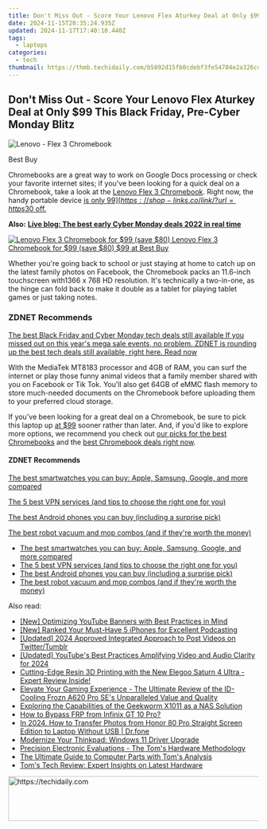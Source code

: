 ```yaml
---
title: Don't Miss Out - Score Your Lenovo Flex Aturkey Deal at Only $99 This Black Friday, Pre-Cyber Monday Blitz
date: 2024-11-15T20:35:24.935Z
updated: 2024-11-17T17:40:10.440Z
tags:
  - laptops
categories:
  - tech
thumbnail: https://thmb.techidaily.com/b5892d15fb0cdebf3fe54704e2a326cc057eaac754449c03a1a4f409a9518466.jpg
---
```


## Don't Miss Out - Score Your Lenovo Flex Aturkey Deal at Only $99 This Black Friday, Pre-Cyber Monday Blitz

![Lenovo - Flex 3 Chromebook](https://www.zdnet.com/a/img/resize/ed5432eaa2e3b132c13436691d4f69167412e062/2022/08/08/b455a419-fdbf-4692-992a-e3a11630b2e6/lenovo-flex-3-chromebook.jpg?auto=webp&width=1280)

Best Buy

Chromebooks are a great way to work on Google Docs processing or check your favorite internet sites; if you've been looking for a quick deal on a Chromebook, take a look at the [Lenovo Flex 3 Chromebook](https://shop-links.co/link/?url=https%3A%2F%2Fwww.bestbuy.com%2Fsite%2Flenovo-flex-3-chromebook-11-6-hd-touch-screen-laptop-mediatek-mt8183-4gb-64gb-emmc-abyss-blue%2F6500337.p%3F&publisher_slug=itechdaily19598&exclusive=1). Right now, the handy portable device [is only $99](https://shop-links.co/link/?url=https%3A%2F%2Fwww.bestbuy.com%2Fsite%2Flenovo-flex-3-chromebook-11-6-hd-touch-screen-laptop-mediatek-mt8183-4gb-64gb-emmc-abyss-blue%2F6500337.p%3F&publisher_slug=itechdaily19598&exclusive=1), or [$30 off.](https://shop-links.co/link/?url=https%3A%2F%2Fwww.bestbuy.com%2Fsite%2Flenovo-flex-3-chromebook-11-6-hd-touch-screen-laptop-mediatek-mt8183-4gb-64gb-emmc-abyss-blue%2F6500337.p%3F&publisher_slug=itechdaily19598&exclusive=1)

**Also:** [**Live blog: The best early Cyber Monday deals 2022 in real time**](https://www.zdnet.com/article/best-cyber-monday-deals-live-november-27-2022/)

[![Lenovo Flex 3 Chromebook for $99 (save $80)](https://www.zdnet.com/a/img/resize/b4ed761d38e5885ef3be293c4ff656f92eeec5c1/2022/10/28/53db38f7-ce57-40b4-911c-b8adf5278702/186.jpg?auto=webp&fit=crop&height=172.5&width=294) Lenovo Flex 3 Chromebook for $99 (save $80) $99 at Best Buy](https://shop-links.co/link/?url=https%3A%2F%2Fwww.bestbuy.com%2Fsite%2Flenovo-flex-3-chromebook-11-6-hd-touch-screen-laptop-mediatek-mt8183-4gb-64gb-emmc-abyss-blue%2F6500337.p%3F&publisher_slug=itechdaily19598&exclusive=1)

Whether you're going back to school or just staying at home to catch up on the latest family photos on Facebook, the Chromebook packs an 11.6-inch touchscreen with1366 x 768 HD resolution. It's technically a two-in-one, as the hinge can fold back to make it double as a tablet for playing tablet games or just taking notes.

### **ZDNET** Recommends

[The best Black Friday and Cyber Monday tech deals still available If you missed out on this year's mega sale events, no problem. ZDNET is rounding up the best tech deals still available, right here.  Read now](https://www.zdnet.com/collection/cyber-monday/)

With the MediaTek MT8183 processor and 4GB of RAM, you can surf the internet or play those funny animal videos that a family member shared with you on Facebook or Tik Tok. You'll also get 64GB of eMMC flash memory to store much-needed documents on the Chromebook before uploading them to your preferred cloud storage.

If you've been looking for a great deal on a Chromebook, be sure to pick this laptop up [at $99](https://shop-links.co/link/?url=https%3A%2F%2Fwww.bestbuy.com%2Fsite%2Flenovo-flex-3-chromebook-11-6-hd-touch-screen-laptop-mediatek-mt8183-4gb-64gb-emmc-abyss-blue%2F6500337.p%3F&publisher_slug=itechdaily19598&exclusive=1) sooner rather than later. And, if you'd like to explore more options, we recommend you check out [our picks for the best Chromebooks](https://www.zdnet.com/article/best-chromebook-laptop/) and the [best Chromebook deals right now](https://www.zdnet.com/article/best-chromebook-deals/).

#### **ZDNET** Recommends

[The best smartwatches you can buy: Apple, Samsung, Google, and more compared](https://www.zdnet.com/article/best-smartwatch/ "The best smartwatches you can buy: Apple, Samsung, Google, and more compared")

[The 5 best VPN services (and tips to choose the right one for you)](https://www.zdnet.com/article/best-vpn/ "The 5 best VPN services (and tips to choose the right one for you)")

[The best Android phones you can buy (including a surprise pick)](https://www.zdnet.com/article/best-android-phone/ "The best Android phones you can buy (including a surprise pick)")

[The best robot vacuum and mop combos (and if they're worth the money)](https://www.zdnet.com/article/best-robot-vacuum-mop/ "The best robot vacuum and mop combos (and if they're worth the money)")

* [The best smartwatches you can buy: Apple, Samsung, Google, and more compared](https://www.zdnet.com/article/best-smartwatch/ "The best smartwatches you can buy: Apple, Samsung, Google, and more compared")
* [The 5 best VPN services (and tips to choose the right one for you)](https://www.zdnet.com/article/best-vpn/ "The 5 best VPN services (and tips to choose the right one for you)")
* [The best Android phones you can buy (including a surprise pick)](https://www.zdnet.com/article/best-android-phone/ "The best Android phones you can buy (including a surprise pick)")
* [The best robot vacuum and mop combos (and if they're worth the money)](https://www.zdnet.com/article/best-robot-vacuum-mop/ "The best robot vacuum and mop combos (and if they're worth the money)")

<ins class="adsbygoogle"
     style="display:block"
     data-ad-format="autorelaxed"
     data-ad-client="ca-pub-7571918770474297"
     data-ad-slot="1223367746"></ins>

<ins class="adsbygoogle"
     style="display:block"
     data-ad-client="ca-pub-7571918770474297"
     data-ad-slot="8358498916"
     data-ad-format="auto"
     data-full-width-responsive="true"></ins>

<span class="atpl-alsoreadstyle">Also read:</span>
<div><ul>
<li><a href="https://facebook-video-share.techidaily.com/new-optimizing-youtube-banners-with-best-practices-in-mind/"><u>[New] Optimizing YouTube Banners with Best Practices in Mind</u></a></li>
<li><a href="https://extra-skills.techidaily.com/new-ranked-your-must-have-5-iphones-for-excellent-podcasting/"><u>[New] Ranked Your Must-Have 5 iPhones for Excellent Podcasting</u></a></li>
<li><a href="https://twitter-videos.techidaily.com/updated-2024-approved-integrated-approach-to-post-videos-on-twittertumblr/"><u>[Updated] 2024 Approved Integrated Approach to Post Videos on Twitter/Tumblr</u></a></li>
<li><a href="https://youtube-docs.techidaily.com/ed-youtubes-best-practices-amplifying-video-and-audio-clarity-for-2024/"><u>[Updated] YouTube's Best Practices Amplifying Video and Audio Clarity for 2024</u></a></li>
<li><a href="https://hardware-reviews.techidaily.com/cutting-edge-resin-3d-printing-with-the-new-elegoo-saturn-4-ultra-expert-review-inside/"><u>Cutting-Edge Resin 3D Printing with the New Elegoo Saturn 4 Ultra - Expert Review Inside!</u></a></li>
<li><a href="https://hardware-reviews.techidaily.com/elevate-your-gaming-experience-the-ultimate-review-of-the-id-cooling-frozn-a620-pro-ses-unparalleled-value-and-quality/"><u>Elevate Your Gaming Experience - The Ultimate Review of the ID-Cooling Frozn A620 Pro SE's Unparalleled Value and Quality</u></a></li>
<li><a href="https://hardware-reviews.techidaily.com/exploring-the-capabilities-of-the-geekworm-x1011-as-a-nas-solution/"><u>Exploring the Capabilities of the Geekworm X1011 as a NAS Solution</u></a></li>
<li><a href="https://bypass-frp.techidaily.com/how-to-bypass-frp-from-infinix-gt-10-pro-by-drfone-android/"><u>How to Bypass FRP from Infinix GT 10 Pro?</u></a></li>
<li><a href="https://android-transfer.techidaily.com/in-2024-how-to-transfer-photos-from-honor-80-pro-straight-screen-edition-to-laptop-without-usb-drfone-by-drfone-transfer-from-android-transfer-from-android/"><u>In 2024, How to Transfer Photos from Honor 80 Pro Straight Screen Edition to Laptop Without USB | Dr.fone</u></a></li>
<li><a href="https://driver-install.techidaily.com/modernize-your-thinkpad-windows-11-driver-upgrade/"><u>Modernize Your Thinkpad: Windows 11 Driver Upgrade</u></a></li>
<li><a href="https://hardware-reviews.techidaily.com/precision-electronic-evaluations-the-toms-hardware-methodology/"><u>Precision Electronic Evaluations - The Tom's Hardware Methodology</u></a></li>
<li><a href="https://hardware-reviews.techidaily.com/the-ultimate-guide-to-computer-parts-with-toms-analysis/"><u>The Ultimate Guide to Computer Parts with Tom's Analysis</u></a></li>
<li><a href="https://hardware-reviews.techidaily.com/toms-tech-review-expert-insights-on-latest-hardware/"><u>Tom's Tech Review: Expert Insights on Latest Hardware</u></a></li>
</ul></div>

<!-- affiliate ads begin -->
<a href="https://aligracehair.sjv.io/c/5597632/1884002/19272" target="_top" id="1884002">
  <img src="//a.impactradius-go.com/display-ad/19272-1884002" border="0" alt="https://techidaily.com" width="728" height="90"/>
</a>
<img height="0" width="0" src="https://aligracehair.sjv.io/i/5597632/1884002/19272" style="position:absolute;visibility:hidden;" border="0" />
<!-- affiliate ads end -->

